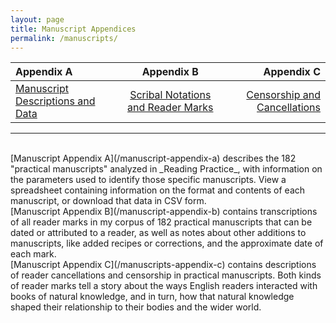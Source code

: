 ```yaml
---
layout: page
title: Manuscript Appendices
permalink: /manuscripts/
---
```


| Appendix A | Appendix B | Appendix C |
| :---- | :----: | ---: |
| [Manuscript Descriptions and Data](/manuscript-appendix-a/) | [Scribal Notations and Reader Marks](/manuscript-appendix-b/) | [Censorship and Cancellations](/manuscript-appendix-c) |

<hr>
<br>
[Manuscript Appendix A](/manuscript-appendix-a) describes the 182 "practical manuscripts" analyzed
in _Reading Practice_, with information on the parameters used to identify those specific manuscripts. 
View a spreadsheet containing information on the format and contents of each manuscript, or download
that data in CSV form.  

<br>
[Manuscript Appendix B](/manuscript-appendix-b) contains transcriptions of all
reader marks in my corpus of 182 practical manuscripts that can be dated or attributed to a reader, 
as well as notes about other additions to manuscripts, like added
recipes or corrections, and the approximate date of each mark.  

<br>
[Manuscript Appendix C](/manuscripts-appendix-c) contains descriptions of 
reader cancellations and censorship in practical manuscripts. Both kinds of reader marks tell
a story about the ways English readers interacted with books of natural knowledge, and in
turn, how that natural knowledge shaped their relationship to their bodies and the wider world.

